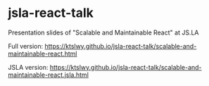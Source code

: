# jsla-react-talk
Presentation slides of "Scalable and Maintainable React" at JS.LA

Full version: https://ktslwy.github.io/jsla-react-talk/scalable-and-maintainable-react.html

JSLA version: https://ktslwy.github.io/jsla-react-talk/scalable-and-maintainable-react.jsla.html
